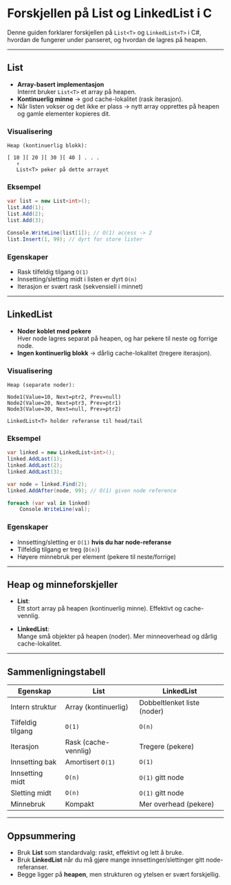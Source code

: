 # Forskjellen på List<T> og LinkedList<T> i C #

Denne guiden forklarer forskjellen på `List<T>` og `LinkedList<T>` i C#, hvordan de fungerer under panseret, og hvordan de lagres på heapen.

---

## List<T>

- **Array-basert implementasjon**  
  Internt bruker `List<T>` et array på heapen.
- **Kontinuerlig minne** → god cache-lokalitet (rask iterasjon).
- Når listen vokser og det ikke er plass → nytt array opprettes på heapen og gamle elementer kopieres dit.

### Visualisering

```
Heap (kontinuerlig blokk):

[ 10 ][ 20 ][ 30 ][ 40 ] . . .
   ↑
   List<T> peker på dette arrayet
```

### Eksempel

```csharp
var list = new List<int>();
list.Add(1);
list.Add(2);
list.Add(3);

Console.WriteLine(list[1]); // O(1) access -> 2
list.Insert(1, 99); // dyrt for store lister
```

### Egenskaper

- Rask tilfeldig tilgang `O(1)`
- Innsetting/sletting midt i listen er dyrt `O(n)`
- Iterasjon er svært rask (sekvensiell i minnet)

---
<div style="page-break-after:always;"></div>

## LinkedList<T>

- **Noder koblet med pekere**  
  Hver node lagres separat på heapen, og har pekere til neste og forrige node.
- **Ingen kontinuerlig blokk** → dårlig cache-lokalitet (tregere iterasjon).

### Visualisering

```
Heap (separate noder):

Node1(Value=10, Next=ptr2, Prev=null)
Node2(Value=20, Next=ptr3, Prev=ptr1)
Node3(Value=30, Next=null, Prev=ptr2)

LinkedList<T> holder referanse til head/tail
```

### Eksempel

```csharp
var linked = new LinkedList<int>();
linked.AddLast(1);
linked.AddLast(2);
linked.AddLast(3);

var node = linked.Find(2);
linked.AddAfter(node, 99); // O(1) given node reference

foreach (var val in linked)
    Console.WriteLine(val);
```

### Egenskaper

- Innsetting/sletting er `O(1)` **hvis du har node-referanse**
- Tilfeldig tilgang er treg (`O(n)`)
- Høyere minnebruk per element (pekere til neste/forrige)

---
<div style="page-break-after:always;"></div>

## Heap og minneforskjeller

- **List<T>**:  
  Ett stort array på heapen (kontinuerlig minne). Effektivt og cache-vennlig.

- **LinkedList<T>**:  
  Mange små objekter på heapen (noder). Mer minneoverhead og dårlig cache-lokalitet.

---

## Sammenligningstabell

| Egenskap                 | List<T>                     | LinkedList<T>               |
|---------------------------|-----------------------------|------------------------------|
| Intern struktur          | Array (kontinuerlig)        | Dobbeltlenket liste (noder) |
| Tilfeldig tilgang        | `O(1)`                      | `O(n)`                       |
| Iterasjon                | Rask (cache-vennlig)        | Tregere (pekere)             |
| Innsetting bak           | Amortisert `O(1)`           | `O(1)`                       |
| Innsetting midt          | `O(n)`                      | `O(1)` gitt node             |
| Sletting midt            | `O(n)`                      | `O(1)` gitt node             |
| Minnebruk                | Kompakt                     | Mer overhead (pekere)        |

---

## Oppsummering

- Bruk **List<T>** som standardvalg: raskt, effektivt og lett å bruke.
- Bruk **LinkedList<T>** når du må gjøre mange innsettinger/slettinger gitt node-referanser.
- Begge ligger på **heapen**, men strukturen og ytelsen er svært forskjellig.

